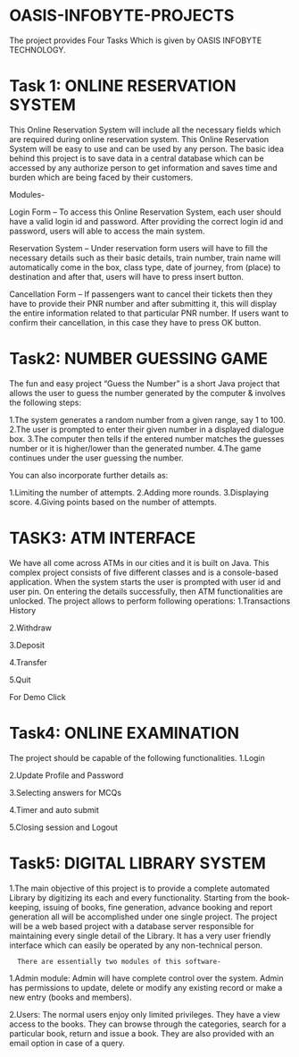 # OASIS-INFOBYTE-PROJECTS
The project provides Four Tasks Which is given by OASIS INFOBYTE TECHNOLOGY.
# Task 1: ONLINE RESERVATION SYSTEM

This Online Reservation System will include all the necessary fields which are required during
online reservation system. This Online Reservation System will be easy to use and can be used by
any person. The basic idea behind this project is to save data in a central database which can be
accessed by any authorize person to get information and saves time and burden which are being
faced by their customers.

 Modules-

Login Form – To access this Online Reservation System, each user should have a valid login id and
password. After providing the correct login id and password, users will able to access the main
system.

Reservation System – Under reservation form users will have to fill the necessary details such as
their basic details, train number, train name will automatically come in the box, class type, date of
journey, from (place) to destination and after that, users will have to press insert button.

Cancellation Form – If passengers want to cancel their tickets then they have to provide their
PNR number and after submitting it, this will display the entire information related to that
particular PNR number. If users want to confirm their cancellation, in this case they have to press
OK button.
# Task2: NUMBER GUESSING GAME
The fun and easy project “Guess the Number” is a short Java project that allows the user to guess
the number generated by the computer & involves the following steps:

1.The system generates a random number from a given range, say 1 to 100.
2.The user is prompted to enter their given number in a displayed dialogue box.
3.The computer then tells if the entered number matches the guesses number or it is higher/lower than the generated number.
4.The game continues under the user guessing the number.

You can also incorporate further details as:

1.Limiting the number of attempts.
2.Adding more rounds.
3.Displaying score.
4.Giving points based on the number of attempts.
# TASK3: ATM INTERFACE 
We have all come across ATMs in our cities and it is built on Java. This complex project consists of
five different classes and is a console-based application. When the system starts the user is
prompted with user id and user pin. On entering the details successfully, then ATM functionalities
are unlocked. The project allows to perform following operations:
  1.Transactions History
  
  2.Withdraw
  
  3.Deposit
  
  4.Transfer
  
  5.Quit

For Demo Click
# Task4: ONLINE EXAMINATION
The project should be capable of the following functionalities.
  1.Login
  
  2.Update Profile and Password
  
  3.Selecting answers for MCQs
  
  4.Timer and auto submit
  
  5.Closing session and Logout
# Task5: DIGITAL LIBRARY SYSTEM
 1.The main objective of this project is to provide a complete automated Library by digitizing its
  each and every functionality. Starting from the book-keeping, issuing of books, fine
  generation, advance booking and report generation all will be accomplished under one single
  project. The project will be a web based project with a database server responsible for
  maintaining every single detail of the Library. It has a very user friendly interface which can
  easily be operated by any non-technical person.

      There are essentially two modules of this software-
 
  1.Admin module: Admin will have complete control over the system. Admin has permissions to
    update, delete or modify any existing record or make a new entry (books and members). 

  2.Users: The normal users enjoy only limited privileges. They have a view access to the books.
    They can browse through the categories, search for a particular book, return and issue a
    book. They are also provided with an email option in case of a query.















